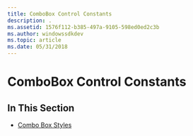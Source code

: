 ```yaml
---
title: ComboBox Control Constants
description: .
ms.assetid: 1576f112-b385-497a-9105-598ed0ed2c3b
ms.author: windowssdkdev
ms.topic: article
ms.date: 05/31/2018
---
```


# ComboBox Control Constants

## In This Section

-   [Combo Box Styles](combo-box-styles.md)

 

 




